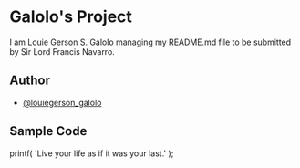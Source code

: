 # Galolo's Project
I am Louie Gerson S. Galolo managing my README.md file to be submitted by Sir Lord Francis Navarro.
## Author
- [@louiegerson_galolo]( https://github.com/notloweee)
## Sample Code
printf( 'Live your life as if it was your last.' );

